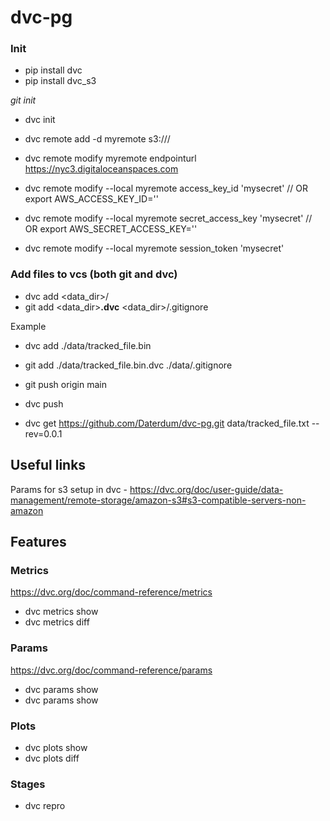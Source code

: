# dvc-pg

### Init
- pip install dvc
- pip install dvc_s3

*git init*
- dvc init

- dvc remote add -d myremote s3://<bucket>/<key>
- dvc remote modify myremote endpointurl https://nyc3.digitaloceanspaces.com

- dvc remote modify --local myremote access_key_id 'mysecret' // OR export AWS_ACCESS_KEY_ID=''
- dvc remote modify --local myremote secret_access_key 'mysecret' // OR export AWS_SECRET_ACCESS_KEY=''
- dvc remote modify --local myremote session_token 'mysecret'


### Add files to vcs (both git and dvc)
- dvc add <data_dir>/<file>
- git add <data_dir><file>**.dvc** <data_dir>/.gitignore

Example
- dvc add ./data/tracked_file.bin
- git add ./data/tracked_file.bin.dvc ./data/.gitignore
- git push origin main
- dvc push

- dvc get https://github.com/Daterdum/dvc-pg.git data/tracked_file.txt --rev=0.0.1


## Useful links
Params for s3 setup in dvc - https://dvc.org/doc/user-guide/data-management/remote-storage/amazon-s3#s3-compatible-servers-non-amazon

## Features

### Metrics
https://dvc.org/doc/command-reference/metrics
- dvc metrics show
- dvc metrics diff

### Params
https://dvc.org/doc/command-reference/params
- dvc params show
- dvc params show

### Plots
- dvc plots show
- dvc plots diff

### Stages
- dvc repro